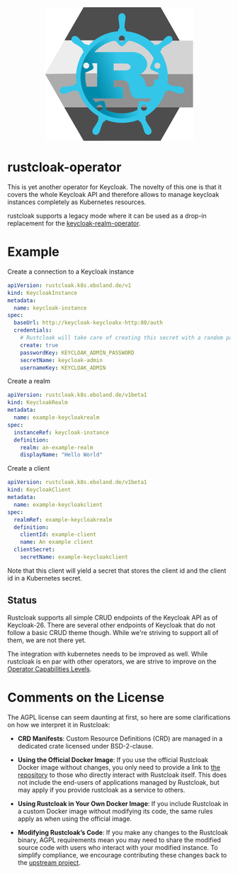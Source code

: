 <div align=center>
<img src=icon.svg>
</div>

# rustcloak-operator

This is yet another operator for Keycloak. The novelty of this one is
that it covers the whole Keycloak API and therefore allows to manage
keycloak instances completely as Kubernetes resources.

rustcloak supports a legacy mode where it can be used as a drop-in
replacement for the
[keycloak-realm-operator](https://github.com/keycloak/keycloak-realm-operator).

# Example

Create a connection to a Keycloak instance
```yaml
apiVersion: rustcloak.k8s.eboland.de/v1
kind: KeycloakInstance
metadata:
  name: keycloak-instance
spec:
  baseUrl: http://keycloak-keycloakx-http:80/auth
  credentials:
    # Rustcloak will take care of creating this secret with a random password.
    create: true
    passwordKey: KEYCLOAK_ADMIN_PASSWORD
    secretName: keycloak-admin
    usernameKey: KEYCLOAK_ADMIN
```

Create a realm
```yaml
apiVersion: rustcloak.k8s.eboland.de/v1beta1
kind: KeycloakRealm
metadata:
  name: example-keycloakrealm
spec:
  instanceRef: keycloak-instance
  definition:
    realm: an-example-realm
    displayName: "Hello World"
```

Create a client
```yaml
apiVersion: rustcloak.k8s.eboland.de/v1beta1
kind: KeycloakClient
metadata:
  name: example-keycloakclient
spec:
  realmRef: example-keycloakrealm
  definition:
    clientId: example-client
    name: An example client
  clientSecret:
    secretName: example-keycloakclient
```

Note that this client will yield a secret that stores the client id and the client 
id in a Kubernetes secret.

## Status

Rustcloak supports all simple CRUD endpoints of the Keycloak API as of Keycloak-26.
There are several other endpoints of Keycloak that do not follow a basic CRUD theme
though. While we're striving to support all of them, we are not there yet.

The integration with kubernetes needs to be improved as well. While rustcloak
is en par with other operators, we are strive to improve on the 
[Operator Capabilities Levels](https://sdk.operatorframework.io/docs/overview/operator-capabilities/).

# Comments on the License

The AGPL license can seem daunting at first, so here are some
clarifications on how we interpret it in Rustcloak:

* **CRD Manifests**: Custom Resource Definitions (CRD) are managed in 
  a dedicated crate licensed under BSD-2-clause.

* **Using the Official Docker Image**: If you use the official
  Rustcloak Docker image without changes, you only need to provide a link
  to [the repository](https://github.com/DenktMit-eG/rustcloak-operator)
  to those who directly interact with Rustcloak itself. This does not
  include the end-users of applications managed by Rustcloak, but may apply
  if you provide rustcloak as a service to others.

* **Using Rustcloak in Your Own Docker Image**: If you include
  Rustcloak in a custom Docker image without modifying its code, the same
  rules apply as when using the official image.

* **Modifying Rustcloak’s Code**: If you make any changes to the
  Rustcloak binary, AGPL requirements mean you may need to share the
  modified source code with users who interact with your modified
  instance. To simplify compliance, we encourage contributing these
  changes back to the [upstream project](https://github.com/DenktMit-eG/rustcloak-operator).
